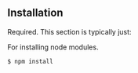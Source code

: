 ## Installation

Required. This section is typically just:

For installing node modules.
```sh
$ npm install